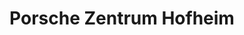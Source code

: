---
title: "Porsche Zentrum Hofheim"
url: /hofheim-am-taunus/porsche-zentrum-hofheim/
shop: Autohaus
---